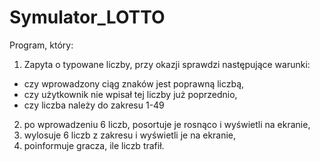 # Symulator_LOTTO
Program, który:

1. Zapyta o typowane liczby, przy okazji sprawdzi następujące warunki:
- czy wprowadzony ciąg znaków jest poprawną liczbą,
- czy użytkownik nie wpisał tej liczby już poprzednio,
- czy liczba należy do zakresu 1-49
2. po wprowadzeniu 6 liczb, posortuje je rosnąco i wyświetli na ekranie,
3. wylosuje 6 liczb z zakresu i wyświetli je na ekranie,
4. poinformuje gracza, ile liczb trafił.
